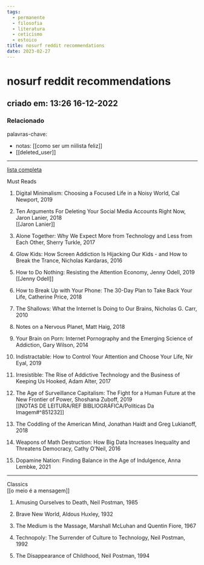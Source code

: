 ```yaml
---
tags:
  - permanente
  - filosofia
  - literatura
  - ceticismo
  - estoico
title: nosurf reddit recommendations
date: 2023-02-27
---
```


# nosurf reddit recommendations

## criado em: 13:26 16-12-2022

### Relacionado

palavras-chave:

- notas: [[como ser um niilista feliz]]
- [[deleted_user]]
---

[lista completa](https://www.reddit.com/r/nosurf/comments/p73msh/digital_minimalism_reading_list/)

Must Reads

1. Digital Minimalism: Choosing a Focused Life in a Noisy World, Cal Newport, 2019
    
2. Ten Arguments For Deleting Your Social Media Accounts Right Now, Jaron Lanier, 2018  
   [[Jaron Lanier]]
    
3. Alone Together: Why We Expect More from Technology and Less from Each Other, Sherry Turkle, 2017
    
4. Glow Kids: How Screen Addiction Is Hijacking Our Kids - and How to Break the Trance, Nicholas Kardaras, 2016
    
5. How to Do Nothing: Resisting the Attention Economy, Jenny Odell, 2019  
   [[Jenny Odell]]
    
6. How to Break Up with Your Phone: The 30-Day Plan to Take Back Your Life, Catherine Price, 2018
    
7. The Shallows: What the Internet Is Doing to Our Brains, Nicholas G. Carr, 2010
    
8. Notes on a Nervous Planet, Matt Haig, 2018
    
9. Your Brain on Porn: Internet Pornography and the Emerging Science of Addiction, Gary Wilson, 2014
    
10. Indistractable: How to Control Your Attention and Choose Your Life, Nir Eyal, 2019
    
11. Irresistible: The Rise of Addictive Technology and the Business of Keeping Us Hooked, Adam Alter, 2017
    
12. The Age of Surveillance Capitalism: The Fight for a Human Future at the New Frontier of Power, Shoshana Zuboff, 2019  
    [[NOTAS DE LEITURA/REF BIBLIOGRÁFICA/Políticas Da Imagem#^851232]]
    
13. The Coddling of the American Mind, Jonathan Haidt and Greg Lukianoff, 2018
    
14. Weapons of Math Destruction: How Big Data Increases Inequality and Threatens Democracy, Cathy O'Neil, 2016
    
15. Dopamine Nation: Finding Balance in the Age of Indulgence, Anna Lembke, 2021
---

Classics  
[[o meio é a mensagem]]

1. Amusing Ourselves to Death, Neil Postman, 1985

2. Brave New World, Aldous Huxley, 1932
    
3. The Medium is the Massage, Marshall McLuhan and Quentin Fiore, 1967
    
4. Technopoly: The Surrender of Culture to Technology, Neil Postman, 1992
    
5. The Disappearance of Childhood, Neil Postman, 1994

